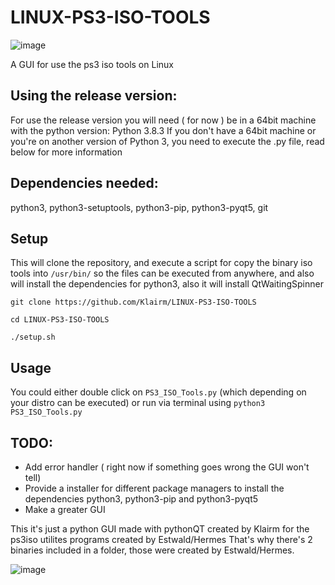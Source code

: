 # LINUX-PS3-ISO-TOOLS

![image](https://i.imgur.com/XmEYZ1w.png)

A GUI for use the ps3 iso tools on Linux

## Using the release version:
For use the release version you will need ( for now ) be in a 64bit machine with the python version: Python 3.8.3
If you don't have a 64bit machine or you're on another version of Python 3, you need to execute the .py file, read below for more information

## Dependencies needed:
python3, python3-setuptools, python3-pip, python3-pyqt5, git

## Setup
This will clone the repository, and execute a script for copy the binary iso tools into `/usr/bin/` so the files can be executed from anywhere, and also will install the dependencies for python3, also it will install QtWaitingSpinner
```
git clone https://github.com/Klairm/LINUX-PS3-ISO-TOOLS

cd LINUX-PS3-ISO-TOOLS

./setup.sh

```
## Usage
You could either double click on `PS3_ISO_Tools.py` (which depending on your distro can be executed) or run via terminal using `python3 PS3_ISO_Tools.py`


## TODO:
- Add error handler ( right now if something goes wrong the GUI won't tell)
- Provide a installer for different package managers to install the dependencies python3, python3-pip and python3-pyqt5
- Make a greater GUI


This it's just a python GUI made with pythonQT created by Klairm for the ps3iso utilites programs created by Estwald/Hermes
That's why there's 2 binaries included in a folder, those were created  by Estwald/Hermes.

![image](https://i.imgur.com/cTZlvDO.png)
